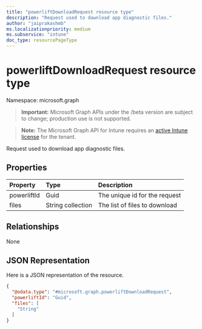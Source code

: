 ```yaml
---
title: "powerliftDownloadRequest resource type"
description: "Request used to download app diagnostic files."
author: "jaiprakashmb"
ms.localizationpriority: medium
ms.subservice: "intune"
doc_type: resourcePageType
---
```


# powerliftDownloadRequest resource type

Namespace: microsoft.graph

> **Important:** Microsoft Graph APIs under the /beta version are subject to change; production use is not supported.

> **Note:** The Microsoft Graph API for Intune requires an [active Intune license](https://go.microsoft.com/fwlink/?linkid=839381) for the tenant.

Request used to download app diagnostic files.

## Properties
|Property|Type|Description|
|:---|:---|:---|
|powerliftId|Guid|The unique id for the request|
|files|String collection|The list of files to download|

## Relationships
None

## JSON Representation
Here is a JSON representation of the resource.
<!-- {
  "blockType": "resource",
  "@odata.type": "microsoft.graph.powerliftDownloadRequest"
}
-->
``` json
{
  "@odata.type": "#microsoft.graph.powerliftDownloadRequest",
  "powerliftId": "Guid",
  "files": [
    "String"
  ]
}
```
